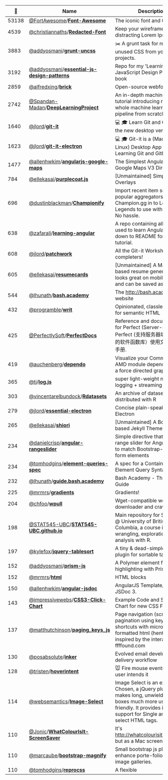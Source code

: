 |:star2: | Name | Description | 🌍|
|---|---|---|---|
|53138|[@FortAwesome](https://github.com/FortAwesome)/[**Font-Awesome**](https://github.com/FortAwesome/Font-Awesome)|The iconic font and CSS toolkit|[:arrow_upper_right:](http://fontawesome.io)|
|4539|[@christiannaths](https://github.com/christiannaths)/[**Redacted-Font**](https://github.com/christiannaths/Redacted-Font)|Keep your wireframes free of distracting Lorem Ipsum.||
|3883|[@addyosmani](https://github.com/addyosmani)/[**grunt-uncss**](https://github.com/addyosmani/grunt-uncss)|:scissors: A grunt task for removing unused CSS from your projects.||
|3192|[@addyosmani](https://github.com/addyosmani)/[**essential-js-design-patterns**](https://github.com/addyosmani/essential-js-design-patterns)|Repo for my 'Learning JavaScript Design Patterns' book|[:arrow_upper_right:](http://addyosmani.com/resources/essentialjsdesignpatterns/book/)|
|2859|[@alfredxing](https://github.com/alfredxing)/[**brick**](https://github.com/alfredxing/brick)|Open-source webfont service|[:arrow_upper_right:](http://brick.im)|
|2742|[@Spandan-Madan](https://github.com/Spandan-Madan)/[**DeepLearningProject**](https://github.com/Spandan-Madan/DeepLearningProject)|An in-depth machine learning tutorial introducing readers to a whole machine learning pipeline from scratch.|[:arrow_upper_right:](https://spandan-madan.github.io/DeepLearningProject/)|
|1640|[@jlord](https://github.com/jlord)/[**git-it**](https://github.com/jlord/git-it)|:computer: :mortar_board: Learn Git and GitHub. Try the new desktop version → |[:arrow_upper_right:](http://github.com/jlord/git-it-electron)|
|1623|[@jlord](https://github.com/jlord)/[**git-it-electron**](https://github.com/jlord/git-it-electron)|:computer: :mortar_board: Git-it is a (Mac, Win, Linux) Desktop App for Learning Git and GitHub||
|1477|[@allenhwkim](https://github.com/allenhwkim)/[**angularjs-google-maps**](https://github.com/allenhwkim/angularjs-google-maps)|The Simplest AngularJS Google Maps V3 Directive |[:arrow_upper_right:](http://ngmap.github.io)|
|784|[@ellekasai](https://github.com/ellekasai)/[**purplecoat.js**](https://github.com/ellekasai/purplecoat.js)|[Unmaintained] Simple Labeled Overlays|[:arrow_upper_right:](http://ellekasai.github.io/purplecoat.js)|
|696|[@dustinblackman](https://github.com/dustinblackman)/[**Championify**](https://github.com/dustinblackman/Championify)|Import recent item sets from popular aggregators like Champion.gg in to League of Legends to use within game! No hassle.||
|638|[@zafarali](https://github.com/zafarali)/[**learning-angular**](https://github.com/zafarali/learning-angular)|A repo containing all code used to learn AngularJS, Scroll down to README for the tutorial.||
|608|[@jlord](https://github.com/jlord)/[**patchwork**](https://github.com/jlord/patchwork)|All the Git-it Workshop completers! |[:arrow_upper_right:](http://jlord.github.io/patchwork)|
|605|[@ellekasai](https://github.com/ellekasai)/[**resumecards**](https://github.com/ellekasai/resumecards)|[Unmaintained] A Markdown based resume generator. It looks great on mobile/desktop and can be saved as PDF.|[:arrow_upper_right:](http://ellekasai.github.io/resumecards/)|
|544|[@lhunath](https://github.com/lhunath)/[**bash.academy**](https://github.com/lhunath/bash.academy)|The http://bash.academy website||
|432|[@programble](https://github.com/programble)/[**writ**](https://github.com/programble/writ)|Opinionated, classless styles for semantic HTML|[:arrow_upper_right:](https://writ.cmcenroe.me)|
|425|[@PerfectlySoft](https://github.com/PerfectlySoft)/[**PerfectDocs**](https://github.com/PerfectlySoft/PerfectDocs)|Reference and documentation for Perfect (Server-side Swift). Perfect (支持服务器端Swift语言的软件函数库）使用文档和参考手册.|[:arrow_upper_right:](https://www.perfect.org)|
|419|[@auchenberg](https://github.com/auchenberg)/[**dependo**](https://github.com/auchenberg/dependo)|Visualize your CommonJS or AMD module dependencies in a force directed graph report.||
|365|[@tj](https://github.com/tj)/[**log.js**](https://github.com/tj/log.js)|super light-weight nodejs logging + streaming log reader||
|303|[@vincentarelbundock](https://github.com/vincentarelbundock)/[**Rdatasets**](https://github.com/vincentarelbundock/Rdatasets)|An archive of datasets distributed with R||
|279|[@jlord](https://github.com/jlord)/[**essential-electron**](https://github.com/jlord/essential-electron)|Concise plain-speak about Electron||
|265|[@ellekasai](https://github.com/ellekasai)/[**shiori**](https://github.com/ellekasai/shiori)|[Unmaintained] A Bootstrap-based Jekyll Theme.|[:arrow_upper_right:](http://ellekasai.github.io/shiori)|
|234|[@danielcrisp](https://github.com/danielcrisp)/[**angular-rangeslider**](https://github.com/danielcrisp/angular-rangeslider)|Simple directive that creates a range slider for Angular, styled to match Bootstrap-styled form elements||
|234|[@tomhodgins](https://github.com/tomhodgins)/[**element-queries-spec**](https://github.com/tomhodgins/element-queries-spec)|A spec for a Container-Style Element Query Syntax|[:arrow_upper_right:](https://tomhodgins.github.io/element-queries-spec/element-queries.html)|
|232|[@lhunath](https://github.com/lhunath)/[**guide.bash.academy**](https://github.com/lhunath/guide.bash.academy)|Bash Academy - The Bash Guide||
|225|[@mrmrs](https://github.com/mrmrs)/[**gradients**](https://github.com/mrmrs/gradients)|Gradients!|[:arrow_upper_right:](http://mrmrs.io/gradients)|
|204|[@chfoo](https://github.com/chfoo)/[**wpull**](https://github.com/chfoo/wpull)|Wget-compatible web downloader and crawler.||
|198|[@STAT545-UBC](https://github.com/STAT545-UBC)/[**STAT545-UBC.github.io**](https://github.com/STAT545-UBC/STAT545-UBC.github.io)|Main repository for STAT 545 @ University of British Columbia, a course in data wrangling, exploration, and analysis with R.|[:arrow_upper_right:](http://stat545.com)|
|197|[@kylefox](https://github.com/kylefox)/[**jquery-tablesort**](https://github.com/kylefox/jquery-tablesort)|A tiny & dead-simple jQuery plugin for sortable tables.|[:arrow_upper_right:](http://dl.dropbox.com/u/780754/tablesort/index.html)|
|152|[@addyosmani](https://github.com/addyosmani)/[**prism-js**](https://github.com/addyosmani/prism-js)|A Polymer element for syntax highlighting with Prism.js||
|152|[@mrmrs](https://github.com/mrmrs)/[**html**](https://github.com/mrmrs/html)|HTML blocks|[:arrow_upper_right:](http://mrmrs.io/html)|
|150|[@allenhwkim](https://github.com/allenhwkim)/[**angular-jsdoc**](https://github.com/allenhwkim/angular-jsdoc)|AngularJS Template/Plugin for JSDoc 3.||
|143|[@impressivewebs](https://github.com/impressivewebs)/[**CSS3-Click-Chart**](https://github.com/impressivewebs/CSS3-Click-Chart)|Example Code and Support Chart for new CSS Features|[:arrow_upper_right:](https://css3clickchart.com)|
|137|[@matthutchinson](https://github.com/matthutchinson)/[**paging_keys_js**](https://github.com/matthutchinson/paging_keys_js)|Page navigation (scrolling) and pagination using keyboard shortcuts with micro-formatted html (hentry), inspired by the interaction on ffffound.com|[:arrow_upper_right:](http://matthutchinson.github.com/sandbox/paging_keys/examples/prototype/example.html)|
|130|[@posabsolute](https://github.com/posabsolute)/[**inker**](https://github.com/posabsolute/inker)|Evolved email development & delivery workflow|[:arrow_upper_right:](http://inker.position-absolute.com)|
|128|[@tristen](https://github.com/tristen)/[**hoverintent**](https://github.com/tristen/hoverintent)|:mouse: Fire mouse events when a user intends it|[:arrow_upper_right:](http://tristen.ca/hoverintent/)|
|114|[@websemantics](https://github.com/websemantics)/[**Image-Select**](https://github.com/websemantics/Image-Select)|Image Select is an extension of Chosen, a jQuery plugin that makes long, unwieldy select boxes much more user-friendly. It provides image support for Single and Multi select HTML tags.|[:arrow_upper_right:](http://websemantics.github.io/Image-Select)|
|110|[@Jonic](https://github.com/Jonic)/[**WhatColourIsIt-ScreenSaver**](https://github.com/Jonic/WhatColourIsIt-ScreenSaver)|It's http://whatcolourisit.scn9a.org/ but as a Mac screensaver||
|110|[@marcaube](https://github.com/marcaube)/[**bootstrap-magnify**](https://github.com/marcaube/bootstrap-magnify)|Small bootstrap js plugin to enhance porte-folios and image galleries.||
|110|[@tomhodgins](https://github.com/tomhodgins)/[**reprocss**](https://github.com/tomhodgins/reprocss)|A flexible <style>-tag based CSS reprocessor|[:arrow_upper_right:](https://tomhodgins.github.io/reprocss)|
|106|[@mrmrs](https://github.com/mrmrs)/[**vimgifs**](https://github.com/mrmrs/vimgifs)|http://vimgifs.com||
|103|[@stmorgan](https://github.com/stmorgan)/[**pythonNNexample**](https://github.com/stmorgan/pythonNNexample)|Annotations for the Sirajology Python NN Example. This code comes from a demo NN program from the YouTube video https://youtu.be/h3l4qz76JhQ. The program creates an neural network that simulates the exclusive OR function with two inputs and one output.||
|93|[@gschier](https://github.com/gschier)/[**html-share-buttons**](https://github.com/gschier/html-share-buttons)|HTML-only Share Buttons||
|84|[@davemo](https://github.com/davemo)/[**intro-to-angularjs**](https://github.com/davemo/intro-to-angularjs)|An Introduction to Angular.JS||
|80|[@michelf](https://github.com/michelf)/[**mdtest**](https://github.com/michelf/mdtest)|Test suite for Markdown implementations||
|80|[@mrmrs](https://github.com/mrmrs)/[**css-system-fonts**](https://github.com/mrmrs/css-system-fonts)|A css module for utilizing system fonts across platforms||
|74|[@mrmrs](https://github.com/mrmrs)/[**links**](https://github.com/mrmrs/links)|Better default styles for text links||
|73|[@gnijuohz](https://github.com/gnijuohz)/[**leetcode-best-answers**](https://github.com/gnijuohz/leetcode-best-answers)|Top voted answers from leetcode discussion forum for leetcode problems|[:arrow_upper_right:](https://itunes.apple.com/us/app/leetcoder/id1069760709?mt=8)|
|66|[@websemantics](https://github.com/websemantics)/[**semantic-dojo**](https://github.com/websemantics/semantic-dojo)|A responsive Dojo theme that harnesses the style awesomeness of Semantic-ui framework.|[:arrow_upper_right:](http://websemantics.github.io/semantic-dojo/)|
|65|[@tomhodgins](https://github.com/tomhodgins)/[**quark**](https://github.com/tomhodgins/quark)|Quark.js is a microscopic atomic CSS polyfill in JS just 140 bytes|[:arrow_upper_right:](https://tomhodgins.github.io/quark)|
|63|[@sentenza](https://github.com/sentenza)/[**jekyll-material-design**](https://github.com/sentenza/jekyll-material-design)|Jekyll Bootstrap 3 with the material design flavour. Publish your materialized blog using GitHub Pages easily.|[:arrow_upper_right:](https://sentenza.github.io/jekyll-material-design)|
|61|[@impressivewebs](https://github.com/impressivewebs)/[**vertical-news-slider**](https://github.com/impressivewebs/vertical-news-slider)|A responsive jQuery-based vertical news slider||
|59|[@jlord](https://github.com/jlord)/[**forkngo**](https://github.com/jlord/forkngo)|A site about how awesome Fork-n-go is!|[:arrow_upper_right:](http://jlord.github.io/forkngo)|
|58|[@Currie32](https://github.com/Currie32)/[**Text-Summarization-with-Amazon-Reviews**](https://github.com/Currie32/Text-Summarization-with-Amazon-Reviews)|A seq2seq model that can generate summaries from fine food reviews on Amazon.||
|55|[@bcabanes](https://github.com/bcabanes)/[**ng-camera**](https://github.com/bcabanes/ng-camera)|AngularJS directive for capturing images form your computer's camera.||
|53|[@impressivewebs](https://github.com/impressivewebs)/[**fixed-TOC-dropdown-jquery**](https://github.com/impressivewebs/fixed-TOC-dropdown-jquery)|A fixed table of contents drop-down menu jQuery plugin.|[:arrow_upper_right:](http://www.impressivewebs.com/fixed-table-of-contents-drop-down-menu-jquery-plugin/)|
|53|[@va3c](https://github.com/va3c)/[**va3c.github.io**](https://github.com/va3c/va3c.github.io)|vA3C Homepage|[:arrow_upper_right:](http://va3c.github.io/)|
|52|[@chamkank](https://github.com/chamkank)/[**flask-chatterbot**](https://github.com/chamkank/flask-chatterbot)|Simple boilerplate for ChatterBot using Flask||
|51|[@OnionIoT](https://github.com/OnionIoT)/[**Onion-Console**](https://github.com/OnionIoT/Onion-Console)|Web application for accessing Onion devices||
|51|[@alinush](https://github.com/alinush)/[**6.824-lecture-notes**](https://github.com/alinush/6.824-lecture-notes)|6.824 lecture notes, edited a little and formatted with Markdown||
|51|[@rowanmanning](https://github.com/rowanmanning)/[**cssdb**](https://github.com/rowanmanning/cssdb)|CSSDB: A curated collection of great CSS, Sass, LESS and Stylus libraries.|[:arrow_upper_right:](http://cssdb.co/)|
|50|[@addyosmani](https://github.com/addyosmani)/[**google-slides**](https://github.com/addyosmani/google-slides)|:zap: An offline-enabled Polymer slide-deck|[:arrow_upper_right:](http://addyosmani.github.io/google-slides)|
|49|[@charpeni](https://github.com/charpeni)/[**svelte-example**](https://github.com/charpeni/svelte-example)|:rocket: :books: Some examples to test the Svelte Framework||
|45|[@bcit-ci](https://github.com/bcit-ci)/[**codeigniter-website**](https://github.com/bcit-ci/codeigniter-website)|The project's website||
|45|[@marekdlugos](https://github.com/marekdlugos)/[**TakeMeAsIntern**](https://github.com/marekdlugos/TakeMeAsIntern)|Landing page for looking for an internship during the summer 2015.||
|44|[@ahmadnassri](https://github.com/ahmadnassri)/[**css-diagonal-separators**](https://github.com/ahmadnassri/css-diagonal-separators)|Pure CSS Diagonal Separators|[:arrow_upper_right:](https://codepen.io/ahmadnassri/post/non-rectangular-headers-part-1)|
|42|[@brianleroux](https://github.com/brianleroux)/[**phonegap-easy-start**](https://github.com/brianleroux/phonegap-easy-start)|bare bones phonegap app for goofing around||
|41|[@dansmith65](https://github.com/dansmith65)/[**FileMaker-JSON**](https://github.com/dansmith65/FileMaker-JSON)|Provides native support for JSON in FileMaker|[:arrow_upper_right:](http://www.modularfilemaker.org/module/json/)|
|40|[@posabsolute](https://github.com/posabsolute)/[**jquery-engage**](https://github.com/posabsolute/jquery-engage)|A jQuery plugin to better engage with your blog audience||
|38|[@jennybc](https://github.com/jennybc)/[**purrr-tutorial**](https://github.com/jennybc/purrr-tutorial)|Materials for getting to the know the R package purrr|[:arrow_upper_right:](https://jennybc.github.io/purrr-tutorial/)|
|37|[@tessalt](https://github.com/tessalt)/[**dropdowns**](https://github.com/tessalt/dropdowns)|Multilevel responsive dropdown menu. ||
|36|[@benfred](https://github.com/benfred)/[**mds.js**](https://github.com/benfred/mds.js)|Classic Multidimensional scaling code in Javascript||
|34|[@ry5n](https://github.com/ry5n)/[**libricons**](https://github.com/ry5n/libricons)|An icon font for everyone.||
|32|[@addyosmani](https://github.com/addyosmani)/[**npm-and-polymer-demo**](https://github.com/addyosmani/npm-and-polymer-demo)|Demo of Polymer + Paper elements working off npm3||
|32|[@addyosmani](https://github.com/addyosmani)/[**polymer-localforage**](https://github.com/addyosmani/polymer-localforage)|A Polymer element for Mozilla's localForage (async storage via IndexedDB or WebSQL)||
|31|[@lukechesser](https://github.com/lukechesser)/[**Montreal-Collective**](https://github.com/lukechesser/Montreal-Collective)|A collection of companies, agencies, investors, and events showcasing the Montreal tech community.|[:arrow_upper_right:](http://montrealcollective.com/)|
|30|[@christophery](https://github.com/christophery)/[**slide-social-buttons**](https://github.com/christophery/slide-social-buttons)|Slide Social Buttons are a fun way to display your social media buttons.|[:arrow_upper_right:](https://chrisyee.ca/slide-social-buttons/)|
|29|[@ladieslearningcode](https://github.com/ladieslearningcode)/[**llc-intro-to-python**](https://github.com/ladieslearningcode/llc-intro-to-python)|Full day Intro to Programming and Python (SLIDES - http://ladieslearningcode.github.io/llc-intro-to-python/slides.html), (LEARNER FILES -  http://bit.ly/29toeSb), no sample project||
|29|[@stefek99](https://github.com/stefek99)/[**htmlshell**](https://github.com/stefek99/htmlshell)|A quick custom boilerplate HTML5 markup generator||
|26|[@CaptainCodeman](https://github.com/CaptainCodeman)/[**app-metadata**](https://github.com/CaptainCodeman/app-metadata)|Manage page meta tags for SEO|[:arrow_upper_right:](http://captaincodeman.github.io/app-metadata/)|
|26|[@RByers](https://github.com/RByers)/[**rbyers.github.io**](https://github.com/RByers/rbyers.github.io)|Web samples||
|24|[@james2doyle](https://github.com/james2doyle)/[**angular-through-iframe**](https://github.com/james2doyle/angular-through-iframe)|How to use angular.js through an iframe|[:arrow_upper_right:](http://james2doyle.github.io/angular-through-iframe/)|
|23|[@AndrewHazelden](https://github.com/AndrewHazelden)/[**Arnold-Syntax-Highlighter**](https://github.com/AndrewHazelden/Arnold-Syntax-Highlighter)|The Arnold Syntax Highlighter modules makes it easier to compose and edit Solid Angle Arnold scene source (.ASS) and Arnold Metadata (.MTD) files.||
|23|[@ahmadnassri](https://github.com/ahmadnassri)/[**har-resources**](https://github.com/ahmadnassri/har-resources)|A community curated list of resources, tools, projects and applications that support HTTP Archive (HAR).|[:arrow_upper_right:](http://har.tech/)|
|23|[@ruyadorno](https://github.com/ruyadorno)/[**polymer-simple-slider**](https://github.com/ruyadorno/polymer-simple-slider)|A Polymer element providing a simple slider functionality|[:arrow_upper_right:](http://ruyadorno.github.io/polymer-simple-slider/)|
|22|[@Currie32](https://github.com/Currie32)/[**Movie-Reviews-Sentiment**](https://github.com/Currie32/Movie-Reviews-Sentiment)|Used two different methods to predict the sentiment (positive or negative) of movie reviews.||
|22|[@RyanFitzgerald](https://github.com/RyanFitzgerald)/[**vertical-timeline**](https://github.com/RyanFitzgerald/vertical-timeline)|Responsive, jQuery-based vertical timeline generator|[:arrow_upper_right:](http://ryanfitzgerald.github.io/vertical-timeline/)|
|22|[@ateucher](https://github.com/ateucher)/[**rcourse_site**](https://github.com/ateucher/rcourse_site)|Material for Introdoctory R course website|[:arrow_upper_right:](http://ateucher.github.io/rcourse_site/)|
|22|[@raganwald](https://github.com/raganwald)/[**raganwald.github.com**](https://github.com/raganwald/raganwald.github.com)|raganwald.com jekyll source|[:arrow_upper_right:](http://raganwald.github.com)|
|22|[@tpetricek](https://github.com/tpetricek)/[**TomaspNet.Website**](https://github.com/tpetricek/TomaspNet.Website)|(*Aug 2013 - †Aug 2016) Source code & hosting for http://tomasp.net ||
|21|[@ReactForBeginners](https://github.com/ReactForBeginners)/[**exercise1-todo**](https://github.com/ReactForBeginners/exercise1-todo)|Coding your first React.js app|[:arrow_upper_right:](http://reactforbeginners.github.io/exercise1-todo/)|
|21|[@gavinsimpson](https://github.com/gavinsimpson)/[**gams-yorku-canada-150**](https://github.com/gavinsimpson/gams-yorku-canada-150)|GAM Workshop at York University, October 2018||
|21|[@jennybc](https://github.com/jennybc)/[**STAT545A_2013**](https://github.com/jennybc/STAT545A_2013)|UBC grad course in data analysis with R|[:arrow_upper_right:](http://www.stat.ubc.ca/~jenny/STAT545A/current.html)|
|21|[@jennybc](https://github.com/jennybc)/[**manipulate-xml-with-purrr-dplyr-tidyr**](https://github.com/jennybc/manipulate-xml-with-purrr-dplyr-tidyr)|Example of taming XML with nested data frames and purrr||
|21|[@rich-iannone](https://github.com/rich-iannone)/[**DiagrammeR-examples**](https://github.com/rich-iannone/DiagrammeR-examples)|A collection of DiagrammeR examples||
|20|[@neilk](https://github.com/neilk)/[**letterpwn**](https://github.com/neilk/letterpwn)|Solve Letterpress boards with Node.js.|[:arrow_upper_right:](http://letterpwn.neilk.net/)|
|20|[@trishume](https://github.com/trishume)/[**faceHack**](https://github.com/trishume/faceHack)|Replace faces in any video with your own! Made for Terrible Hacks||
|19|[@michaelmior](https://github.com/michaelmior)/[**heroku-django-skeleton**](https://github.com/michaelmior/heroku-django-skeleton)|A simple project to get started with Django on Heroku||
|19|[@mrmrs](https://github.com/mrmrs)/[**mrmrs**](https://github.com/mrmrs/mrmrs)|Personal Portfolio Site|[:arrow_upper_right:](http://mrmrs.cc)|
|18|[@TMRh20](https://github.com/TMRh20)/[**tmrh20.github.io**](https://github.com/TMRh20/tmrh20.github.io)|Documentation for related code and projects||
|18|[@fnando](https://github.com/fnando)/[**sublime-text-screencasts**](https://github.com/fnando/sublime-text-screencasts)|Screencasts sobre Sublime Text|[:arrow_upper_right:](http://sublime.nandovieira.com.br)|
|18|[@seananderson](https://github.com/seananderson)/[**seananderson.github.com**](https://github.com/seananderson/seananderson.github.com)|Jekyll backend to my personal site, CV, and blog||
|17|[@bioinformatics-ca](https://github.com/bioinformatics-ca)/[**bioinformatics-ca.github.io**](https://github.com/bioinformatics-ca/bioinformatics-ca.github.io)|repository for student workshop pages||
|17|[@botanicus](https://github.com/botanicus)/[**git-deployer**](https://github.com/botanicus/git-deployer)|Framework independent deployment solution based on Git hooks.||
|17|[@curiositry](https://github.com/curiositry)/[**diaeresis**](https://github.com/curiositry/diaeresis)|A lightweight (<1kb minified + gzipped) JavaScript library that lets you wield diæreses like C̶h̶u̶c̶k̶  Mary Norris:|[:arrow_upper_right:](http://curiositry.github.io/diaeresis)|
|17|[@morgo](https://github.com/morgo)/[**morgo.github.io**](https://github.com/morgo/morgo.github.io)|Complete list of new features for MySQL 5.7|[:arrow_upper_right:](http://www.thecompletelistoffeatures.com)|
|16|[@davestewart](https://github.com/davestewart)/[**classic-shell-win10**](https://github.com/davestewart/classic-shell-win10)|A Windows 10 theme for Classic Shell / Classic Start Menu||
|16|[@fnando](https://github.com/fnando)/[**messages-app**](https://github.com/fnando/messages-app)|Use alert messages in your README.|[:arrow_upper_right:](http://messages.hellobits.com)|
|16|[@fxsitecompat](https://github.com/fxsitecompat)/[**www.fxsitecompat.com**](https://github.com/fxsitecompat/www.fxsitecompat.com)|The source of our FxSiteCompat.com site powered by Hugo.|[:arrow_upper_right:](https://www.fxsitecompat.com/)|
|16|[@ladieslearningcode](https://github.com/ladieslearningcode)/[**llc-intro-to-javascript**](https://github.com/ladieslearningcode/llc-intro-to-javascript)| Full day Intro to JavaScript (SLIDES - http://ladieslearningcode.github.io/llc-intro-to-javascript/slides.html), (LEARNER FILES - http://bit.ly/1oNRFA2), no sample project. ||
|16|[@tpetricek](https://github.com/tpetricek)/[**new-year-tweets-2016**](https://github.com/tpetricek/new-year-tweets-2016)|Happy New Year Tweets Accross the Globe||
|15|[@chenkie](https://github.com/chenkie)/[**ngclassifieds**](https://github.com/chenkie/ngclassifieds)|||
|15|[@iKevinY](https://github.com/iKevinY)/[**pneumatic**](https://github.com/iKevinY/pneumatic)|Minimalistic, responsive Pelican theme.||
|15|[@ladieslearningcode](https://github.com/ladieslearningcode)/[**llc-html-css-multi-page-site**](https://github.com/ladieslearningcode/llc-html-css-multi-page-site)|Full day intro to HTML & CSS - multi-page website - (SLIDES - http://ladieslearningcode.github.io/llc-html-css-multi-page-site/slides.html), (SAMPLE PROJECT - http://ladieslearningcode.github.io/llc-html-css-multi-page-site/project/final/), (LEARNER FILES - http://bit.ly/llc-multipage)||
|15|[@malcrom](https://github.com/malcrom)/[**WaypointCreator**](https://github.com/malcrom/WaypointCreator)|Uses csv output file from wpp to create paths from movement packets||
|15|[@mrmrs](https://github.com/mrmrs)/[**ideas**](https://github.com/mrmrs/ideas)|||
|15|[@srsgores](https://github.com/srsgores)/[**jquery-hash-tabs**](https://github.com/srsgores/jquery-hash-tabs)|URL-sensitive, hash-friendly tab plugin for jQuery|[:arrow_upper_right:](http://srsgores.github.io/jquery-hash-tabs)|
|14|[@CaptainCodeman](https://github.com/CaptainCodeman)/[**auth-ajax**](https://github.com/CaptainCodeman/auth-ajax)|Auth token handling for Polymer||
|14|[@ShMcK](https://github.com/ShMcK)/[**Angular2-Meteor-Demos**](https://github.com/ShMcK/Angular2-Meteor-Demos)|Angular2-Meteor Demos||
|14|[@bcit-ci](https://github.com/bcit-ci)/[**ci-design**](https://github.com/bcit-ci/ci-design)|Design elements & themes for CodeIgniter||
|14|[@cesarferreira](https://github.com/cesarferreira)/[**android-latest**](https://github.com/cesarferreira/android-latest)|Latest android versions for developers (buildTools, TargetSdk, etc.)|[:arrow_upper_right:](http://cesarferreira.com/android-latest)|
|14|[@jlord](https://github.com/jlord)/[**javascript-for-cats-electron**](https://github.com/jlord/javascript-for-cats-electron)|:cat2: :computer: JavaScript for Cats...on Electron||
|14|[@joedf](https://github.com/joedf)/[**strapdown-topbar**](https://github.com/joedf/strapdown-topbar)|a topbar modification for strapdown.js|[:arrow_upper_right:](http://joedf.github.io/strapdown-topbar)|
|14|[@joeyklee](https://github.com/joeyklee)/[**friendly-github-intro**](https://github.com/joeyklee/friendly-github-intro)|This is a friendly introduction to making open, version-controlled, and collaborative projects using Github.||
|14|[@mrmrs](https://github.com/mrmrs)/[**marquee**](https://github.com/mrmrs/marquee)|||
|13|[@AndrewHazelden](https://github.com/AndrewHazelden)/[**Domemaster-Photoshop-Actions-Pack**](https://github.com/AndrewHazelden/Domemaster-Photoshop-Actions-Pack)|This is a collection of fulldome production related Photoshop actions||
|13|[@CaptainCodeman](https://github.com/CaptainCodeman)/[**go-poly-tenant**](https://github.com/CaptainCodeman/go-poly-tenant)|Go + Polymer MultiTenancy on AppEngine||
|13|[@acgd-learn-the-web](https://github.com/acgd-learn-the-web)/[**jekyll-code**](https://github.com/acgd-learn-the-web/jekyll-code)|Code samples for the Jekyll tutorial.||
|13|[@maruel](https://github.com/maruel)/[**webskel**](https://github.com/maruel/webskel)|A template to make free web site generated by Hugo, hosted on GitHub pages, using CloudFlare for HTTPS||
|13|[@tomhodgins](https://github.com/tomhodgins)/[**tinkerpad**](https://github.com/tomhodgins/tinkerpad)|Tinkerpad is an HTML, CSS, and JavaScript scratchpad similar to jsFiddle. Tinkerpad is written as an offline-capable HTML5 web app and requires no external dependencies.|[:arrow_upper_right:](http://staticresource.com/tinkerpad)|
|12|[@alinush](https://github.com/alinush)/[**6.858-lecture-notes**](https://github.com/alinush/6.858-lecture-notes)|Lecture notes from 6.858, edited a little and formatted with Markdown||
|12|[@dohliam](https://github.com/dohliam)/[**dropin-minimal-css**](https://github.com/dohliam/dropin-minimal-css)|Drop-in switcher for previewing minimal CSS frameworks|[:arrow_upper_right:](https://dohliam.github.io/dropin-minimal-css)|
|11|[@AndrewHazelden](https://github.com/AndrewHazelden)/[**Vray-Scene-Syntax-Highlighter**](https://github.com/AndrewHazelden/Vray-Scene-Syntax-Highlighter)|The Vray Scene Syntax Highlighter modules make it easier to compose and edit Chaos Group Vray Scene (.vrscene) files.||
|11|[@CaptainCodeman](https://github.com/CaptainCodeman)/[**dry-stone-layout**](https://github.com/CaptainCodeman/dry-stone-layout)|Masonry-like layout with no gaps||
|11|[@CaptainCodeman](https://github.com/CaptainCodeman)/[**sign-here**](https://github.com/CaptainCodeman/sign-here)|Smooth signature drawing with HTML5 Canvas|[:arrow_upper_right:](http://captaincodeman.github.io/sign-here/)|
|11|[@Currie32](https://github.com/Currie32)/[**Chatbot-from-Movie-Dialogue**](https://github.com/Currie32/Chatbot-from-Movie-Dialogue)|Built a simple chatbot from a sequence-to-sequence model with TensorFlow.||
|11|[@Falkirks](https://github.com/Falkirks)/[**MCPEDNS**](https://github.com/Falkirks/MCPEDNS)|[OUTDATED] MCPE hostname creation service. Uses CloudFlare API. ||
|11|[@alireza-saberi](https://github.com/alireza-saberi)/[**pos**](https://github.com/alireza-saberi/pos)|A simple point-­of-­sale (POS) application for a coffee shop:coffee: like Starbucks with  Vue framework||
|11|[@gorhill](https://github.com/gorhill)/[**pageloadspeed**](https://github.com/gorhill/pageloadspeed)|A simple benchmark tool to measure page load speed||
|11|[@h3xstream](https://github.com/h3xstream)/[**montreal_isp**](https://github.com/h3xstream/montreal_isp)|Utility tool to compare Internet plans for Montreal.|[:arrow_upper_right:](http://h3xstream.github.io/montreal_isp/)|
|11|[@hpssjellis](https://github.com/hpssjellis)/[**spark-core-web-page-html-control**](https://github.com/hpssjellis/spark-core-web-page-html-control)|Example control of the spark core and perhaps photon with a simple html web page ||
|11|[@ladieslearningcode](https://github.com/ladieslearningcode)/[**llc-html-css-one-page**](https://github.com/ladieslearningcode/llc-html-css-one-page)|Full day intro to HTML & CSS - one page website - (SLIDES - http://ladieslearningcode.github.io/llc-html-css-one-page/slides.html), (FINAL PROJECT - http://ladieslearningcode.github.io/llc-html-css-one-page/project/reference/final.html), (LEARNER FILES - http://bit.ly/llc-onepage)||
|11|[@nithinbekal](https://github.com/nithinbekal)/[**nithinbekal.github.io**](https://github.com/nithinbekal/nithinbekal.github.io)|My personal website and blog, created with Jekyll||
|11|[@nurey](https://github.com/nurey)/[**disclosed**](https://github.com/nurey/disclosed)|Source code and raw data via Canadian Federal Government Proactive Disclosure including procurement contracts|[:arrow_upper_right:](http://www.disclosed.ca)|
|10|[@acgd-learn-the-web](https://github.com/acgd-learn-the-web)/[**www**](https://github.com/acgd-learn-the-web/www)|The public website that features all the tutorials, resources, videos & links.|[:arrow_upper_right:](http://learn-the-web.algonquindesign.ca/)|
|10|[@cjdb](https://github.com/cjdb)/[**COMP6771-AdvancedCppProgramming**](https://github.com/cjdb/COMP6771-AdvancedCppProgramming)|||
|10|[@darron](https://github.com/darron)/[**caddy-docker**](https://github.com/darron/caddy-docker)|Shows how to use Caddy server to host HTML in a minimal Docker container.||
|10|[@davelab6](https://github.com/davelab6)/[**type-notes**](https://github.com/davelab6/type-notes)|A collection of notes about type design from events around the world||
|10|[@ellekasai](https://github.com/ellekasai)/[**ellekasai.com**](https://github.com/ellekasai/ellekasai.com)|||
|10|[@fnichol](https://github.com/fnichol)/[**chef-openssh**](https://github.com/fnichol/chef-openssh)|Former location for a fork of the OpenSSH Chef cookbook, now maintained by Chef Software Inc at https://github.com/chef-cookbooks/openssh||
|10|[@joeyklee](https://github.com/joeyklee)/[**aloha-r**](https://github.com/joeyklee/aloha-r)|a map-example heavy introduction to r||
|10|[@joeyklee](https://github.com/joeyklee)/[**hellowebmaps**](https://github.com/joeyklee/hellowebmaps)|||
|10|[@lacarmen](https://github.com/lacarmen)/[**reagent-markdown-editor**](https://github.com/lacarmen/reagent-markdown-editor)|A simple live Markdown editor with Reagent||
|10|[@mkhDev](https://github.com/mkhDev)/[**aln9**](https://github.com/mkhDev/aln9)|A lightweight markup language designed for Arabic text.||
|10|[@mrmrs](https://github.com/mrmrs)/[**sans-serif**](https://github.com/mrmrs/sans-serif)|CSS module for utilizing system sans-serif fonts||
|10|[@practicalli](https://github.com/practicalli)/[**spacemacs**](https://github.com/practicalli/spacemacs)|How to use Spacemacs, a community configuration for Emacs, for Clojure development|[:arrow_upper_right:](https://practicalli.github.io/spacemacs)|
|10|[@sjackman](https://github.com/sjackman)/[**uniqtag-paper**](https://github.com/sjackman/uniqtag-paper)|UniqTag: Content-derived unique and stable identifiers for gene annotation|[:arrow_upper_right:](http://journals.plos.org/plosone/article?id=10.1371/journal.pone.0128026)|
|9|[@CaptainCodeman](https://github.com/CaptainCodeman)/[**time-display**](https://github.com/CaptainCodeman/time-display)|Time display and time-diff (timeago) elements for Polymer|[:arrow_upper_right:](http://captaincodeman.github.io/time-display/)|
|9|[@MAXIMUS-DeltaWare](https://github.com/MAXIMUS-DeltaWare)/[**adminlte-keycloak-theme**](https://github.com/MAXIMUS-DeltaWare/adminlte-keycloak-theme)|A Keycloak theme based on the AdminLTE UI library||
|9|[@Prooffreader](https://github.com/Prooffreader)/[**Misc_ipynb**](https://github.com/Prooffreader/Misc_ipynb)|A collection of ipython notebooks I've made for various projects||
|9|[@gkz](https://github.com/gkz)/[**brunch-bare-livescript**](https://github.com/gkz/brunch-bare-livescript)|barebones skeleton for brunch (brunch.io) with LiveScript (http://livescript.net)||
|9|[@iwarner](https://github.com/iwarner)/[**CodeBlender-Middleman**](https://github.com/iwarner/CodeBlender-Middleman)|CodeBlender is an atomic design suite of widgets and partials for rapidly prototyping any kind of application. Check out the source for a look at our Bootstrap / AngularJS partials.|[:arrow_upper_right:](http://codeblender.net)|
|9|[@rowanmanning](https://github.com/rowanmanning)/[**rowanmanning.github.io**](https://github.com/rowanmanning/rowanmanning.github.io)|My website|[:arrow_upper_right:](http://rowanmanning.com/)|
|9|[@tomhodgins](https://github.com/tomhodgins)/[**varius**](https://github.com/tomhodgins/varius)|Exposing properties of HTML elements as CSS variables|[:arrow_upper_right:](https://tomhodgins.github.io/varius/)|
|8|[@CaptainCodeman](https://github.com/CaptainCodeman)/[**lazy-img**](https://github.com/CaptainCodeman/lazy-img)|Lazy loading img||
|8|[@ChevyRay](https://github.com/ChevyRay)/[**flex-layout**](https://github.com/ChevyRay/flex-layout)|A simple css file to simplify page layouts and screen-fitted designs using flex boxes.||
|8|[@bartdag](https://github.com/bartdag)/[**recodoc2**](https://github.com/bartdag/recodoc2)|Analysis Platform for Developer Learning Resources|[:arrow_upper_right:](http://www.cs.mcgill.ca/~swevo/recodoc)|
|8|[@davestewart](https://github.com/davestewart)/[**minimap-font**](https://github.com/davestewart/minimap-font)|An editor font to give you a 10,000ft view of the code||
|8|[@dohliam](https://github.com/dohliam)/[**yub**](https://github.com/dohliam/yub)|yub.js - A command-line for the web|[:arrow_upper_right:](https://dohliam.github.io/yub/)|
|8|[@ianrose](https://github.com/ianrose)/[**harpist**](https://github.com/ianrose/harpist)|A Sass and EJS Harp.js boilerplate|[:arrow_upper_right:](http://harpist.surge.sh)|
|8|[@jescalan](https://github.com/jescalan)/[**axis-www**](https://github.com/jescalan/axis-www)|Documentation for axis!|[:arrow_upper_right:](http://axis.netlify.com)|
|8|[@jlord](https://github.com/jlord)/[**gh-pages-template**](https://github.com/jlord/gh-pages-template)|Fork this to start your own site or template for free hosting on GitHub Pages||
|8|[@ladieslearningcode](https://github.com/ladieslearningcode)/[**llc-interactive-stories-and-game-making**](https://github.com/ladieslearningcode/llc-interactive-stories-and-game-making)|Interactive Stories and Game Making workshop with HTML and CSS for National Learn To Code Day||
|8|[@ladieslearningcode](https://github.com/ladieslearningcode)/[**llc-intro-to-jquery**](https://github.com/ladieslearningcode/llc-intro-to-jquery)| Full day intro to jQuery (SLIDES - http://ladieslearningcode.github.io/llc-intro-to-jquery/slides.html), (SAMPLE PROJECT - http://ladieslearningcode.github.io/llc-intro-to-jquery/project/final.html), (LEARNER FILES - http://bit.ly/llc-jquery-intro) ||
|8|[@tomhodgins](https://github.com/tomhodgins)/[**memopad**](https://github.com/tomhodgins/memopad)|Memo Pad is a simple memo pad that saves your notes to localStorage, as well as allows you to share notes via URL|[:arrow_upper_right:](http://tomhodgins.github.io/memopad)|
|8|[@tpetricek](https://github.com/tpetricek)/[**tomasp.net**](https://github.com/tpetricek/tomasp.net)|Source code for my web site and blog - yet another remake!||
|8|[@tpoisot](https://github.com/tpoisot)/[**juliaforecologists**](https://github.com/tpoisot/juliaforecologists)|Introduction to Julia with examples from ecology||
|8|[@westonganger](https://github.com/westonganger)/[**bootstrap-directional-buttons**](https://github.com/westonganger/bootstrap-directional-buttons)|Directional / Arrow buttons for Bootstrap||
|8|[@yjerem](https://github.com/yjerem)/[**estate**](https://github.com/yjerem/estate)|creates a static html archive that mixes external links with internal mirroring|[:arrow_upper_right:](http://viewsourcecode.org/why)|
|7|[@Cookizza](https://github.com/Cookizza)/[**Password-Generator**](https://github.com/Cookizza/Password-Generator)|A javascript password generator with easy to define rules||
|7|[@TheInitializer](https://github.com/TheInitializer)/[**arch-lightdm-theme**](https://github.com/TheInitializer/arch-lightdm-theme)|My personal configuration for lightdm-webkit-greeter.||
|7|[@bbc](https://github.com/bbc)/[**waveform.prototyping.bbc.co.uk**](https://github.com/bbc/waveform.prototyping.bbc.co.uk)|Browser-based audio waveform visualisation|[:arrow_upper_right:](http://waveform.prototyping.bbc.co.uk)|
|7|[@dankelley](https://github.com/dankelley)/[**plan**](https://github.com/dankelley/plan)|R package for project planning|[:arrow_upper_right:](http://dankelley.github.io/plan/)|
|7|[@fserb](https://github.com/fserb)/[**RTMidi**](https://github.com/fserb/RTMidi)|rtmidi haxe native port||
|7|[@jlord](https://github.com/jlord)/[**sorting-rocks**](https://github.com/jlord/sorting-rocks)|gonna make an atom shell app its gonna be like iPhoto/Photos but not do things i don't want it to||
|7|[@jsimnz](https://github.com/jsimnz)/[**angular-jquery-nice-select**](https://github.com/jsimnz/angular-jquery-nice-select)|AngularJS directives for jquery-nice-select library||
|7|[@knoldus](https://github.com/knoldus)/[**play-scala-tutorials**](https://github.com/knoldus/play-scala-tutorials)|Play Scala Tutorials||
|7|[@ladieslearningcode](https://github.com/ladieslearningcode)/[**llc-css-fundamentals**](https://github.com/ladieslearningcode/llc-css-fundamentals)|HTML & CSS, Level 2 - Online Resume - (SLIDES - http://ladieslearningcode.github.io/llc-css-fundamentals/slides.html), (SAMPLE PROJECT - http://ladieslearningcode.github.io/llc-css-fundamentals/project/final.html), (LEARNER FILES - http://bit.ly/llc-css2)||
|7|[@ladieslearningcode](https://github.com/ladieslearningcode)/[**llc-intro-to-ai-master**](https://github.com/ladieslearningcode/llc-intro-to-ai-master)|Introduction to Artificial Intelligence and Machine Learning|[:arrow_upper_right:](http://bit.ly/llc-ai-slides)|
|7|[@malsf21](https://github.com/malsf21)/[**world.ac**](https://github.com/malsf21/world.ac)|:earth_americas: The old WAC Website repo|[:arrow_upper_right:](https://world.ac)|
|7|[@mrmrs](https://github.com/mrmrs)/[**contrast**](https://github.com/mrmrs/contrast)|Visual example for readable and unreadable contrasts|[:arrow_upper_right:](http://mrmrs.io/contrast)|
|7|[@raganwald](https://github.com/raganwald)/[**braythwayt.com**](https://github.com/raganwald/braythwayt.com)|Reg Braithwaite's old weblog plus the odd non-technical blow hardiness|[:arrow_upper_right:](http://braythwayt.com)|
|7|[@rlemon](https://github.com/rlemon)/[**so-chat-javascript-rules**](https://github.com/rlemon/so-chat-javascript-rules)|Room rules for Javascript SO Chatroom.|[:arrow_upper_right:](http://rlemon.github.com/so-chat-javascript-rules)|
|7|[@shannah](https://github.com/shannah)/[**CN1aChartEngine**](https://github.com/shannah/CN1aChartEngine)|A port of Android aChartEngine Library for Codename One||
|7|[@splorp](https://github.com/splorp)/[**newton-faq**](https://github.com/splorp/newton-faq)|A community resource for commonly asked questions related to the Apple Newton platform.||
|7|[@tomhodgins](https://github.com/tomhodgins)/[**aspect-ratio-spec**](https://github.com/tomhodgins/aspect-ratio-spec)|A spec for an aspect-ratio property in CSS||
|7|[@toxtli](https://github.com/toxtli)/[**bots-workflow-designer**](https://github.com/toxtli/bots-workflow-designer)|GUI tool that orchestrates crawlers and chat bots. State machine based system.|[:arrow_upper_right:](http://www.carlostoxtli.com/)|
|7|[@yushulx](https://github.com/yushulx)/[**nodejs-barcode-for-win-linux-mac**](https://github.com/yushulx/nodejs-barcode-for-win-linux-mac)|||
|6|[@AppleBetas](https://github.com/AppleBetas)/[**Repo**](https://github.com/AppleBetas/Repo)|My Cydia repo for all of my jailbroken tweaks, apps, and packages|[:arrow_upper_right:](https://repo.applebetas.co)|
|6|[@DylanVann](https://github.com/DylanVann)/[**presskit-static**](https://github.com/DylanVann/presskit-static)|🗞 A static version of presskit(), with Grunt/Jade/SASS/YAML.||
|6|[@Hexstream](https://github.com/Hexstream)/[**clhs**](https://github.com/Hexstream/clhs)|A thin ASDF wrapper intended for inclusion in Quicklisp to enable easy downloading of LispWorks' Common Lisp HyperSpec in a known location with one command: (ql:quickload "clhs"). This wrapper is not endorsed by LispWorks Ltd.|[:arrow_upper_right:](https://www.hexstreamsoft.com/libraries/clhs/)|
|6|[@Incognito](https://github.com/Incognito)/[**blog**](https://github.com/Incognito/blog)|I've decided basic markdown and a dump of files is the best blog format.||
|6|[@Spandan-Madan](https://github.com/Spandan-Madan)/[**A-Collection-of-important-tasks-in-pytorch**](https://github.com/Spandan-Madan/A-Collection-of-important-tasks-in-pytorch)|Everyday things people use in Pytorch. No need to spend hours reading Pytorch forums trying to find them!|[:arrow_upper_right:](https://goo.gl/5Q72ER)|
|6|[@bcgov](https://github.com/bcgov)/[**Gov-2.0-Bootstrap-Skeleton**](https://github.com/bcgov/Gov-2.0-Bootstrap-Skeleton)|An HTML5/CSS3/Bootstrap skeleton to accompany the gov.bc.ca. Developer's Guide.||
|6|[@briandfoy](https://github.com/briandfoy)/[**ghojo**](https://github.com/briandfoy/ghojo)|A Mojo-based GitHub API implementation ||
|6|[@caitp](https://github.com/caitp)/[**oath**](https://github.com/caitp/oath)|Hippocratic oath for software engineers||
|6|[@chfoo](https://github.com/chfoo)/[**pbrchase**](https://github.com/chfoo/pbrchase)|Pokémon Battle Revolution Announcer Soundboard|[:arrow_upper_right:](https://chfoo.github.io/pbrchase/)|
|6|[@cwrc](https://github.com/cwrc)/[**ontology**](https://github.com/cwrc/ontology)|CWRC related ontology data||
|6|[@developit](https://github.com/developit)/[**progress-spinner**](https://github.com/developit/progress-spinner)|:watch: A simple, CSS-only indeterminate spinner custom element.|[:arrow_upper_right:](http://codepen.io/developit/pen/xwJqeO)|
|6|[@dohliam](https://github.com/dohliam)/[**xsampa**](https://github.com/dohliam/xsampa)|X-SAMPA to IPA converter|[:arrow_upper_right:](https://dohliam.github.io/xsampa/)|
|6|[@joellord](https://github.com/joellord)/[**node-kinect**](https://github.com/joellord/node-kinect)|Kinect Gestures in Node.js||
|6|[@tessalt](https://github.com/tessalt)/[**node-server-workshop**](https://github.com/tessalt/node-server-workshop)|||
|6|[@tomoyukikashiro](https://github.com/tomoyukikashiro)/[**polymer-pitchtimer**](https://github.com/tomoyukikashiro/polymer-pitchtimer)|:clock3:|[:arrow_upper_right:](http://kashiro.github.io/polymer-pitchtimer/)|
|6|[@toxtli](https://github.com/toxtli)/[**toxtli.github.io**](https://github.com/toxtli/toxtli.github.io)|Convert your Linkedin profile in your personal website.|[:arrow_upper_right:](http://www.carlostoxtli.com)|
|6|[@trmml](https://github.com/trmml)/[**trmml.github.io**](https://github.com/trmml/trmml.github.io)|🌐 My website|[:arrow_upper_right:](http://joshtrommel.me)|
|6|[@tvaneerd](https://github.com/tvaneerd)/[**isocpp**](https://github.com/tvaneerd/isocpp)|a place for my ISO C++ committee stuff||
|5|[@Bus-Data-NYC](https://github.com/Bus-Data-NYC)/[**oba-path-extractor**](https://github.com/Bus-Data-NYC/oba-path-extractor)|Tool to extract/create shapefiles from Bustime MTA app||
|5|[@MikeRogers0](https://github.com/MikeRogers0)/[**show-when-this**](https://github.com/MikeRogers0/show-when-this)|jQuery plugin to manage conditional showing/hiding of elements.||
|5|[@NoelFB](https://github.com/NoelFB)/[**noelfb**](https://github.com/NoelFB/noelfb)|My website|[:arrow_upper_right:](http://noelfb.com)|
|5|[@Oinweb](https://github.com/Oinweb)/[**fly-django**](https://github.com/Oinweb/fly-django)|Financial Literacy for Youth App|[:arrow_upper_right:](https://www.flyapp.ca)|
|5|[@ZhuangER](https://github.com/ZhuangER)/[**LouCloud**](https://github.com/ZhuangER/LouCloud)|仿OpenStack云计算管理软件||
|5|[@acgd-learn-the-web](https://github.com/acgd-learn-the-web)/[**modular-typography-code**](https://github.com/acgd-learn-the-web/modular-typography-code)|Code samples for the modular typography tutorial.||
|5|[@adam-p](https://github.com/adam-p)/[**adam-p.github.com**](https://github.com/adam-p/adam-p.github.com)|Source for personal Github pages||
|5|[@alireza-saberi](https://github.com/alireza-saberi)/[**move-planer2**](https://github.com/alireza-saberi/move-planer2)|Get information about the place that you want to move :truck:||
|5|[@arkon](https://github.com/arkon)/[**brodoyouevenscience**](https://github.com/arkon/brodoyouevenscience)|Well, do you?|[:arrow_upper_right:](https://echeung.me/brodoyouevenscience/)|
|5|[@bbc](https://github.com/bbc)/[**interactive-tv-prototypes**](https://github.com/bbc/interactive-tv-prototypes)|A place for all BBC Interactive TV Prototypes|[:arrow_upper_right:](https://bbc.github.io/interactive-tv-prototypes/)|
|5|[@dustinblackman](https://github.com/dustinblackman)/[**gulp-inno**](https://github.com/dustinblackman/gulp-inno)|Compile Inno Setup scripts using Gulp||
|5|[@eclipsesource](https://github.com/eclipsesource)/[**jsonforms-seed**](https://github.com/eclipsesource/jsonforms-seed)|||
|5|[@girllovesrobots](https://github.com/girllovesrobots)/[**sffc**](https://github.com/girllovesrobots/sffc)|SamsungGear VR||
|5|[@honza](https://github.com/honza)/[**honza.github.com**](https://github.com/honza/honza.github.com)|My website|[:arrow_upper_right:](http://honza.github.com/)|
|5|[@jlord](https://github.com/jlord)/[**glitch-spreadsheet**](https://github.com/jlord/glitch-spreadsheet)|Repository for|[:arrow_upper_right:](http://spreadsheet.glitch.me)|
|5|[@jlord](https://github.com/jlord)/[**osos**](https://github.com/jlord/osos)|My OS//OS 2015 Slides||
|5|[@joeyklee](https://github.com/joeyklee)/[**geosandbox**](https://github.com/joeyklee/geosandbox)|An interactive sandbox for teaching and learning the geo web libraries|[:arrow_upper_right:](https://joeyklee.github.io/geosandbox/)|
|5|[@kaustavha](https://github.com/kaustavha)/[**learn_eth**](https://github.com/kaustavha/learn_eth)|Repo for ethereum experiments||
|5|[@ladieslearningcode](https://github.com/ladieslearningcode)/[**llc-html-css-one-page-FR**](https://github.com/ladieslearningcode/llc-html-css-one-page-FR)|||
|5|[@mrmrs](https://github.com/mrmrs)/[**up**](https://github.com/mrmrs/up)|A short photo project|[:arrow_upper_right:](http://mrmrs.io/up)|
|5|[@obilodeau](https://github.com/obilodeau)/[**ceopardy**](https://github.com/obilodeau/ceopardy)|Work in progress game board for NorthSec's Hacker Jeopardy||
|5|[@practicalli](https://github.com/practicalli)/[**clojure**](https://github.com/practicalli/clojure)|A practical introduction to Clojure (created with Gitbook.IO)|[:arrow_upper_right:](http://clojure.practical.li/)|
|5|[@stefek99](https://github.com/stefek99)/[**google-API-demo-tutorial**](https://github.com/stefek99/google-API-demo-tutorial)|Code that goes with 37 minutes tutorial on YouTube: https://www.youtube.com/watch?v=bFpMTdy0ogU||
|5|[@tanmayb123](https://github.com/tanmayb123)/[**tanmayb123.github.io**](https://github.com/tanmayb123/tanmayb123.github.io)|||
|5|[@thomasjbradley](https://github.com/thomasjbradley)/[**gridifier**](https://github.com/thomasjbradley/gridifier)|Gridifier is a tool to build a responsive grid framework for modern websites.|[:arrow_upper_right:](http://gridifier.web-dev.tools)|
|5|[@tomhodgins](https://github.com/tomhodgins)/[**speedtest**](https://github.com/tomhodgins/speedtest)|SpeedTest is an HTML5 app that lets you test websites at a variety of resolutions very quickly.  It also works on mobile, which allows you to test websites at a variety of widths on a phone or tablet where you can't normally change the width of the browser.|[:arrow_upper_right:](http://staticresource.com/speedtest.html)|
|4|[@AmeliaBR](https://github.com/AmeliaBR)/[**responsive-svg-notes**](https://github.com/AmeliaBR/responsive-svg-notes)|Presentation notes and links for my talk on SVG for responsive web sites at RWD summit 2015||
|4|[@DrDub](https://github.com/DrDub)/[**building_synthetic_voices_workshop**](https://github.com/DrDub/building_synthetic_voices_workshop)|Material for the workshop "Building Synthetic Voices"||
|4|[@MathML](https://github.com/MathML)/[**MathMLinHTML5-tests**](https://github.com/MathML/MathMLinHTML5-tests)|Tests for the MathML in HTML5 implementation note|[:arrow_upper_right:](http://w3c-test.org/mathml/)|
|4|[@MathML](https://github.com/MathML)/[**website**](https://github.com/MathML/website)|(we migrated to GitLab) Website for the MathML Association|[:arrow_upper_right:](https://gitlab.com/mathml/website)|
|4|[@MatthewGross](https://github.com/MatthewGross)/[**CanRunAds**](https://github.com/MatthewGross/CanRunAds)|Simple Javascript-based Adblocker software using ad detection against ad blockers.||
|4|[@ReactForBeginners](https://github.com/ReactForBeginners)/[**exercise2-itunesapi**](https://github.com/ReactForBeginners/exercise2-itunesapi)|||
|4|[@Team4334](https://github.com/Team4334)/[**team4334.github.io**](https://github.com/Team4334/team4334.github.io)|Team 4334's Website||
|4|[@ankurp](https://github.com/ankurp)/[**NJBusNowRestAPI**](https://github.com/ankurp/NJBusNowRestAPI)|Rest Server returning NJ Transit Bus data|[:arrow_upper_right:](https://njtransitrestapi.herokuapp.com/)|
|4|[@bcgov](https://github.com/bcgov)/[**CANSIM-data-viewer**](https://github.com/bcgov/CANSIM-data-viewer)|Tools to retrieve, tabulate and visualize data from Statistics Canada's CANSIM database||
|4|[@bgilham](https://github.com/bgilham)/[**OpenInHelium**](https://github.com/bgilham/OpenInHelium)|A Safari extension to open URLs in Helium (http://jadengeller.github.io/Helium/)||
|4|[@bleathem](https://github.com/bleathem)/[**bleathem.ca**](https://github.com/bleathem/bleathem.ca)|||
|4|[@briandfoy](https://github.com/briandfoy)/[**netscape-bookmarks**](https://github.com/briandfoy/netscape-bookmarks)|Perl module to parse or create Mozilla-style bookmark files||
|4|[@coolacid](https://github.com/coolacid)/[**nodecg-progress**](https://github.com/coolacid/nodecg-progress)|[WIP] NodeCG module to track progress of subs/tips/followers||
|4|[@curtismchale](https://github.com/curtismchale)/[**CMB2-chosen**](https://github.com/curtismchale/CMB2-chosen)|Chosen multiselect for CMB2||
|4|[@delano](https://github.com/delano)/[**delano.github.com**](https://github.com/delano/delano.github.com)|I ❤ enjoying life. |[:arrow_upper_right:](http://delanotes.com/)|
|4|[@eXolnet](https://github.com/eXolnet)/[**laravel-envoy**](https://github.com/eXolnet/laravel-envoy)|Automated deployment template for Laravel Envoy based on Capistrano.||
|4|[@firefly](https://github.com/firefly)/[**website**](https://github.com/firefly/website)|Firefly informational website.|[:arrow_upper_right:](https://firefly.city)|
|4|[@gf3](https://github.com/gf3)/[**butt.zone**](https://github.com/gf3/butt.zone)|What a nice place for a website.||
|4|[@gnijuohz](https://github.com/gnijuohz)/[**echarts-leaflet**](https://github.com/gnijuohz/echarts-leaflet)|ECharts extension for visualizing data on leaftlet||
|4|[@hamilton-lima](https://github.com/hamilton-lima)/[**vaca5**](https://github.com/hamilton-lima/vaca5)|||
|4|[@ladieslearningcode](https://github.com/ladieslearningcode)/[**llc-intro-to-ruby**](https://github.com/ladieslearningcode/llc-intro-to-ruby)|Intro to Data Analysis with Ruby -- (SLIDES - http://ladieslearningcode.github.io/llc-intro-to-ruby/slides.html), (LEARNER FILES - http://bit.ly/llc-ruby-data) - No sample project.||
|4|[@ladieslearningcode](https://github.com/ladieslearningcode)/[**llc-intro-to-wordpress**](https://github.com/ladieslearningcode/llc-intro-to-wordpress)|WordPress I - Full day introductory workshop to blogging and WordPress.com. (SLIDES - http://bit.ly/llc-wp-intro) -- (SAMPLE PROJECT - http://ladieslearningcode.wordpress.com)||
|4|[@lighthouse-labs](https://github.com/lighthouse-labs)/[**gitbook-node-chat-tutorial**](https://github.com/lighthouse-labs/gitbook-node-chat-tutorial)|Prepared for CS (and other) teachers at CUEBC workshop||
|4|[@mrmrs](https://github.com/mrmrs)/[**photos**](https://github.com/mrmrs/photos)|||
|4|[@nravic](https://github.com/nravic)/[**py-amber_alert**](https://github.com/nravic/py-amber_alert)|Web Amber Alert framework for use in countries lacking alert infrastructure written in Python using Flask, Flask-SQLAlchemy and associated abstraction layers.||
|4|[@practicalli](https://github.com/practicalli)/[**clojurescript**](https://github.com/practicalli/clojurescript)|A basic introduction to ClojureScript||
|4|[@redhat-cip](https://github.com/redhat-cip)/[**swift-durability-calculator**](https://github.com/redhat-cip/swift-durability-calculator)|Calculate object loss probability for Swift|[:arrow_upper_right:](http://redhat-cip.github.io/swift-durability-calculator/)|
|4|[@remixz](https://github.com/remixz)/[**remixz.github.com**](https://github.com/remixz/remixz.github.com)|Personal site|[:arrow_upper_right:](https://bruggie.com)|
|4|[@rich-iannone](https://github.com/rich-iannone)/[**DiagrammeR-docs**](https://github.com/rich-iannone/DiagrammeR-docs)|A book providing documentation and examples for the R DiagrammeR package||
|4|[@richardgong1987](https://github.com/richardgong1987)/[**professional-node.js**](https://github.com/richardgong1987/professional-node.js)|||
|4|[@rowanmanning](https://github.com/rowanmanning)/[**jekyll-lift-off**](https://github.com/rowanmanning/jekyll-lift-off)|[UNMAINTAINED] Jekyll Lift-Off is a simple boilerplate to get you started with a Jekyll-based site.||
|4|[@rprouse](https://github.com/rprouse)/[**theme-obsidian**](https://github.com/rprouse/theme-obsidian)|Son of Obsidian theme for Visual Studio Code|[:arrow_upper_right:](https://marketplace.visualstudio.com/items/rprouse.theme-obsidian)|
|4|[@singpolyma](https://github.com/singpolyma)/[**haskades**](https://github.com/singpolyma/haskades)|Autogenerate bindings for using Haskell with BB10|[:arrow_upper_right:](http://haskad.es/)|
|4|[@slehmann36](https://github.com/slehmann36)/[**Group3-Real-Estate-Site**](https://github.com/slehmann36/Group3-Real-Estate-Site)|Real Estate trading site - Diploma in Programming, Semester 1, 2016 @ North Metropolitan TAFE|[:arrow_upper_right:](http://group3.centralapp.com.au)|
|4|[@thomasjbradley](https://github.com/thomasjbradley)/[**modulifier**](https://github.com/thomasjbradley/modulifier)|Modulifier is a tool that generates CSS for a bunch of common patterns and repeated code on websites.||
|4|[@thomasjbradley](https://github.com/thomasjbradley)/[**typografier**](https://github.com/thomasjbradley/typografier)|Typografier is a tool that generates a modular & harmonious type system for modern websites.|[:arrow_upper_right:](http://typografier.web-dev.tools)|
|4|[@tomhodgins](https://github.com/tomhodgins)/[**unicons**](https://github.com/tomhodgins/unicons)|Unicons.css is a CSS file to make adding unicode characters to HTML in a semantic and easy to use way. Because Unicons.css is so lightweight you can include just one file to supplement or replace other icon font solutions on your site like FontAwesome|[:arrow_upper_right:](http://unicons.io)|
|4|[@trmml](https://github.com/trmml)/[**wank**](https://github.com/trmml/wank)|:sweat_drops: wank|[:arrow_upper_right:](http://wank.space)|
|4|[@yoanisgil](https://github.com/yoanisgil)/[**countdown-python**](https://github.com/yoanisgil/countdown-python)|||
|3|[@AmeliaBR](https://github.com/AmeliaBR)/[**great-svg-retcon**](https://github.com/AmeliaBR/great-svg-retcon)|Slides for a talk about SVG 2 and how to update web standards without breaking the web||
|3|[@ChrisCates](https://github.com/ChrisCates)/[**chriscates.ca**](https://github.com/ChrisCates/chriscates.ca)|Personal Website|[:arrow_upper_right:](http://chriscates.ca)|
|3|[@DanJFletcher](https://github.com/DanJFletcher)/[**be-the-change**](https://github.com/DanJFletcher/be-the-change)|Gandhi said, "Be the change you wish to see in the world". Here is a list of all the positive things that are changing in the world to offer inspiration to those that aren't sure what to be. ||
|3|[@DeBraid](https://github.com/DeBraid)/[**ham-innov-essay**](https://github.com/DeBraid/ham-innov-essay)|Draft for Technology on City-wide Economic Growth||
|3|[@GabLeRoux](https://github.com/GabLeRoux)/[**to-pull-or-not-to-pull**](https://github.com/GabLeRoux/to-pull-or-not-to-pull)|❤ Presentation on how to pull-request for the first time|[:arrow_upper_right:](https://gableroux.com/to-pull-or-not-to-pull)|
|3|[@KingsDistributedSystems](https://github.com/KingsDistributedSystems)/[**SPARC-Public**](https://github.com/KingsDistributedSystems/SPARC-Public)|Public Repository for SPARC Project||
|3|[@Ohmnivore](https://github.com/Ohmnivore)/[**Notes**](https://github.com/Ohmnivore/Notes)|||
|3|[@OniDaito](https://github.com/OniDaito)/[**S9Lab**](https://github.com/OniDaito/S9Lab)|Section9 Labs Blog in Tachikoma form|[:arrow_upper_right:](http://www.section9.co.uk)|
|3|[@OnionIoT](https://github.com/OnionIoT)/[**base-www**](https://github.com/OnionIoT/base-www)|Files for website hosting on the Omega to ensure compatibility between Onion utilities||
|3|[@OnionIoT](https://github.com/OnionIoT)/[**rgb-led-traffic-light**](https://github.com/OnionIoT/rgb-led-traffic-light)|Web app that turns the Expansion Dock's RGB LED into a mini traffic light ||
|3|[@OnionIoT](https://github.com/OnionIoT)/[**transmission-console-app**](https://github.com/OnionIoT/transmission-console-app)|Omega Console App for the Transmission BitTorrent Client Web Interface||
|3|[@Rise-Vision](https://github.com/Rise-Vision)/[**core-api**](https://github.com/Rise-Vision/core-api)|Core API Sample Code||
|3|[@RobLoach](https://github.com/RobLoach)/[**component-installer-example**](https://github.com/RobLoach/component-installer-example)|An example of using Component Installer.|[:arrow_upper_right:](http://robloach.github.com/component-installer)|
|3|[@ShMcK](https://github.com/ShMcK)/[**markdownFlowtime**](https://github.com/ShMcK/markdownFlowtime)|WIP: Markdown -> Flowtime.js slides||
|3|[@Spandan-Madan](https://github.com/Spandan-Madan)/[**End_to_end_image_classification_pipeline**](https://github.com/Spandan-Madan/End_to_end_image_classification_pipeline)|An in-depth look at how to approach image classification for your own dataset. A meaningful experiment goes far beyond just training the network! https://goo.gl/BuL267||
|3|[@acgd-learn-the-web](https://github.com/acgd-learn-the-web)/[**topics**](https://github.com/acgd-learn-the-web/topics)|The written tutorials and video links for all the content.||
|3|[@adamwathan](https://github.com/adamwathan)/[**game-of-life**](https://github.com/adamwathan/game-of-life)|||
|3|[@afilina](https://github.com/afilina)/[**angular-intro**](https://github.com/afilina/angular-intro)||[:arrow_upper_right:](https://speakerdeck.com/afilina/powerful-applications-with-angularjs-1)|
|3|[@alway5dotcom](https://github.com/alway5dotcom)/[**Html-Template-For-E-mail**](https://github.com/alway5dotcom/Html-Template-For-E-mail)|https://davidng94.wordpress.com||
|3|[@avieth](https://github.com/avieth)/[**diplomacy-server**](https://github.com/avieth/diplomacy-server)|Play diplomacy via HTTP||
|3|[@bcgov](https://github.com/bcgov)/[**bootstrap-theme**](https://github.com/bcgov/bootstrap-theme)|The new home for the new bootstrap v4 themed BC Gov. look-and-feel|[:arrow_upper_right:](https://bcgov.github.io/bootstrap-theme/)|
|3|[@biojs](https://github.com/biojs)/[**bio-element**](https://github.com/biojs/bio-element)|Dependency management example for web components||
|3|[@bleathem](https://github.com/bleathem)/[**talks**](https://github.com/bleathem/talks)|Presentation slides||
|3|[@bretmcg](https://github.com/bretmcg)/[**serverless-sms-demo**](https://github.com/bretmcg/serverless-sms-demo)|||
|3|[@brianleroux](https://github.com/brianleroux)/[**brianleroux.github.com**](https://github.com/brianleroux/brianleroux.github.com)|src for brian.io|[:arrow_upper_right:](http://westcoastlogic.com)|
|3|[@caitp](https://github.com/caitp)/[**terrible**](https://github.com/caitp/terrible)|Things that suck and are bad||
|3|[@cbbrowne](https://github.com/cbbrowne)/[**slony-backups**](https://github.com/cbbrowne/slony-backups)|Backups of Slony.info|[:arrow_upper_right:](http://slony.info)|
|3|[@chrisbolin](https://github.com/chrisbolin)/[**enchiridion**](https://github.com/chrisbolin/enchiridion)|The Enchiridion of Epictetus||
|3|[@danielstern](https://github.com/danielstern)/[**redux-saga-sandbox**](https://github.com/danielstern/redux-saga-sandbox)|A console-based Redux Saga sandbox||
|3|[@dimitriwalters](https://github.com/dimitriwalters)/[**url-shortener**](https://github.com/dimitriwalters/url-shortener)|Url shortener implemented using JS and Firebase|[:arrow_upper_right:](http://shortener.dimitriwalters.com)|
|3|[@dougbtv](https://github.com/dougbtv)/[**openshift-stackanetes**](https://github.com/dougbtv/openshift-stackanetes)|Playbooks to run stackanetes on openshift||
|3|[@dukeng](https://github.com/dukeng)/[**Penny-Bite**](https://github.com/dukeng/Penny-Bite)|Web application allowing posting and viewing free food locations using Google Map API. Developed under 24 hours|[:arrow_upper_right:](http://pennybite.herokuapp.com/)|
|3|[@gavinsimpson](https://github.com/gavinsimpson)/[**fromthebottomoftheheap**](https://github.com/gavinsimpson/fromthebottomoftheheap)|My personal blog and wesbite||
|3|[@gorhill](https://github.com/gorhill)/[**obj-vs-set-vs-map**](https://github.com/gorhill/obj-vs-set-vs-map)|Just a benchmark to measure performance of Set(), Map() versus Object.create(null)||
|3|[@honghaoz](https://github.com/honghaoz)/[**honghaoz.github.io**](https://github.com/honghaoz/honghaoz.github.io)|This is my personal website||
|3|[@hwdsbcommons](https://github.com/hwdsbcommons)/[**HWDSB-Elementary-Interface**](https://github.com/hwdsbcommons/HWDSB-Elementary-Interface)|An interface for elementary courses for the Brightspace VLE, surfacing both HWDSB and eLearning Ontario resources. Some LTI links need to know the course you are authenticating from. This creates a responsive, tabbed widget, that allows for those types of links to be constructed by javascript, rather than directly constructed in HTML.||
|3|[@jacquesberger](https://github.com/jacquesberger)/[**exemplesINF2005**](https://github.com/jacquesberger/exemplesINF2005)|Les exemples présentés dans la cours INF2005.||
|3|[@jfsantos](https://github.com/jfsantos)/[**jfsantos.github.io**](https://github.com/jfsantos/jfsantos.github.io)|My research blog||
|3|[@joellord](https://github.com/joellord)/[**lets-get-physical**](https://github.com/joellord/lets-get-physical)|Repository for my Let's Get Physical talk||
|3|[@joeyism](https://github.com/joeyism)/[**node-checkout-cli**](https://github.com/joeyism/node-checkout-cli)|a CLI that allows users to pick the branch they want to checkout|[:arrow_upper_right:](https://www.npmjs.com/package/checkout-cli)|
|3|[@kevin-quach](https://github.com/kevin-quach)/[**hylian-glyphs**](https://github.com/kevin-quach/hylian-glyphs)|Hylian Glyphs based on the current iteration from The Legend of Zelda: Breath of the Wild||
|3|[@kryptco](https://github.com/kryptco)/[**www**](https://github.com/kryptco/www)|krypt.co's website|[:arrow_upper_right:](https://krypt.co)|
|3|[@kshvmdn](https://github.com/kshvmdn)/[**kshvmdn.github.io**](https://github.com/kshvmdn/kshvmdn.github.io)|Personal site.|[:arrow_upper_right:](https://kshvmdn.github.io)|
|3|[@ladieslearningcode](https://github.com/ladieslearningcode)/[**llc-html-css-half-day**](https://github.com/ladieslearningcode/llc-html-css-half-day)|4hr workshop - Intro to HTML & CSS - one page site||
|3|[@ladieslearningcode](https://github.com/ladieslearningcode)/[**llc-wp-themes**](https://github.com/ladieslearningcode/llc-wp-themes)|WordPress II - Full day introductory workshop to WordPress Theme Development. (SLIDES - http://bitly.com/llc-wp-slides) - No sample project or learner files||
|3|[@lvivier](https://github.com/lvivier)/[**luke.vivier.ca**](https://github.com/lvivier/luke.vivier.ca)|My internet website.|[:arrow_upper_right:](http://luke.vivier.ca/)|
|3|[@maharshmellow](https://github.com/maharshmellow)/[**trakr**](https://github.com/maharshmellow/trakr)|Automatically checks for updates on websites and sends email notification|[:arrow_upper_right:](https://trakr.maharsh.net)|
|3|[@millette](https://github.com/millette)/[**caoe**](https://github.com/millette/caoe)|OpenClipart Explorer|[:arrow_upper_right:](https://caoe-vdxnkswsiz.now.sh)|
|3|[@mohebifar](https://github.com/mohebifar)/[**mohebifar.ir**](https://github.com/mohebifar/mohebifar.ir)|Mohamad Mohebifar's blog|[:arrow_upper_right:](https://mohebifar.com)|
|3|[@mrmrs](https://github.com/mrmrs)/[**tachyons-display-less**](https://github.com/mrmrs/tachyons-display-less)|Tachyons display css module ported to less||
|3|[@mrmrs](https://github.com/mrmrs)/[**tachyons-floats-less**](https://github.com/mrmrs/tachyons-floats-less)|Tachyons floats module ported to less||
|3|[@mrmrs](https://github.com/mrmrs)/[**tachyons-word-spacing**](https://github.com/mrmrs/tachyons-word-spacing)|Word-spacing utilities from Tachyons|[:arrow_upper_right:](http://tachyons.io)|
|3|[@rafbm](https://github.com/rafbm)/[**howtomakeaslider**](https://github.com/rafbm/howtomakeaslider)|How To Make A Slider|[:arrow_upper_right:](http://rafbm.github.com/howtomakeaslider/)|
|3|[@richardgong1987](https://github.com/richardgong1987)/[**OpenSource**](https://github.com/richardgong1987/OpenSource)|openMaterial open source||
|3|[@rileyjshaw](https://github.com/rileyjshaw)/[**rileyjshaw.github.io**](https://github.com/rileyjshaw/rileyjshaw.github.io)|:information_desk_person: Personal site of rileyjshaw|[:arrow_upper_right:](http://rileyjshaw.com)|
|3|[@rtv](https://github.com/rtv)/[**rtv.github.com**](https://github.com/rtv/rtv.github.com)|My GitHub web pages|[:arrow_upper_right:](http://www.cs.sfu.ca/~vaughan)|
|3|[@tilomitra](https://github.com/tilomitra)/[**bedrock-docs**](https://github.com/tilomitra/bedrock-docs)|Bedrock Github Pages documentation source files. A static site built using Metalsmith.||
|3|[@tomhodgins](https://github.com/tomhodgins)/[**slinky**](https://github.com/tomhodgins/slinky)|Add JavaScript tests to <link> tags to toggle stylesheets|[:arrow_upper_right:](https://tomhodgins.github.io/slinky)|
|3|[@tristen](https://github.com/tristen)/[**tristen.github.com**](https://github.com/tristen/tristen.github.com)||[:arrow_upper_right:](http://tristen.ca)|
|3|[@va3c](https://github.com/va3c)/[**projects**](https://github.com/va3c/projects)|Efforts that concentrate on specific requests |[:arrow_upper_right:](http://va3c.github.io/projects)|
|3|[@websemantics](https://github.com/websemantics)/[**linux.js**](https://github.com/websemantics/linux.js)|A personal playground for Jor1k, a OR1K Emulator running Linux.|[:arrow_upper_right:](https://websemantics.github.io/linux.js)|
|3|[@yushulx](https://github.com/yushulx)/[**electron-document-scan**](https://github.com/yushulx/electron-document-scan)|||
|3|[@zoltan-dulac](https://github.com/zoltan-dulac)/[**a11y-examples**](https://github.com/zoltan-dulac/a11y-examples)|A suite of examples to show how to comply with WCAG 2.0.||

